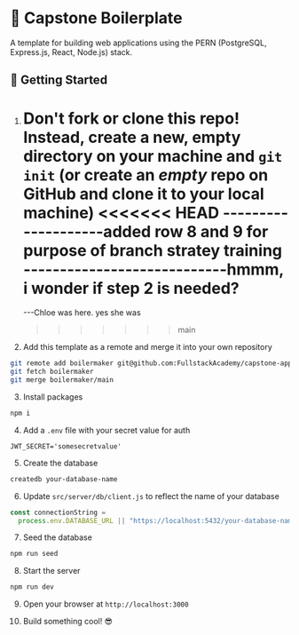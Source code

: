 # 🚀 Capstone Boilerplate

A template for building web applications using the PERN (PostgreSQL, Express.js, React, Node.js) stack.

## 🏁 Getting Started

1. **Don't fork or clone this repo!** Instead, create a new, empty directory on your machine and `git init` (or create an _empty_ repo on GitHub and clone it to your local machine)
   <<<<<<< HEAD
   --------------------added row 8 and 9 for purpose of branch stratey training
   ----------------------------hmmm, i wonder if step 2 is needed?
   =======
   ---Chloe was here.
   yes she was
   > > > > > > > main
2. Add this template as a remote and merge it into your own repository

```bash
git remote add boilermaker git@github.com:FullstackAcademy/capstone-app-template.git
git fetch boilermaker
git merge boilermaker/main
```

3. Install packages

```bash
npm i
```

4. Add a `.env` file with your secret value for auth

```
JWT_SECRET='somesecretvalue'
```

5. Create the database

```bash
createdb your-database-name
```

6. Update `src/server/db/client.js` to reflect the name of your database

```js
const connectionString =
  process.env.DATABASE_URL || "https://localhost:5432/your-database-name";
```

7. Seed the database

```bash
npm run seed
```

8. Start the server

```bash
npm run dev
```

9. Open your browser at `http://localhost:3000`

10. Build something cool! 😎
